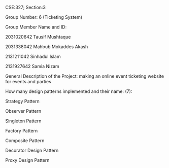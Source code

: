 CSE:327; Section:3

Group Number: 6 (Ticketing System)

Group Member Name and ID:

2031020642 Tausif Mushtaque

2031338042 Mahbub Mokaddes Akash

2131211042 Sinhadul Islam

2131927642 Samia Nizam

General Description of the Project: making an online event ticketing website for events and parties

How many design patterns implemented and their name: (7):

Strategy Pattern

Observer Pattern

Singleton Pattern

Factory Pattern

Composite Pattern

Decorator Design Pattern

Proxy Design Pattern
